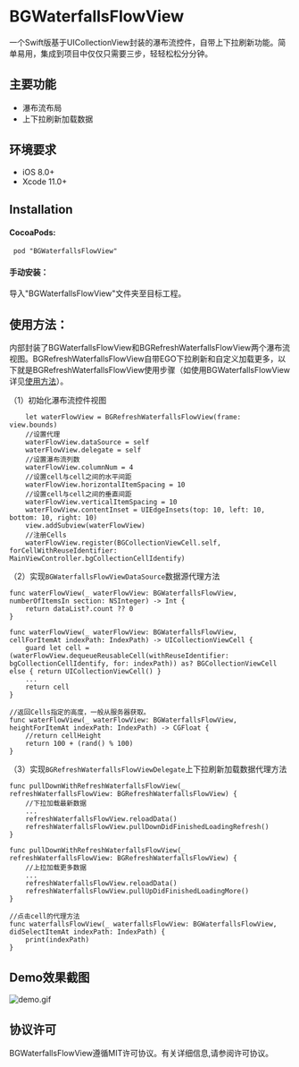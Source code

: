 # BGWaterfallsFlowView
一个Swift版基于UICollectionView封装的瀑布流控件，自带上下拉刷新功能。简单易用，集成到项目中仅仅只需要三步，轻轻松松分分钟。

## 主要功能
  - 瀑布流布局
  - 上下拉刷新加载数据
  
## 环境要求
  - iOS 8.0+    
  - Xcode 11.0+
 
## Installation
#### CocoaPods:

```
 pod "BGWaterfallsFlowView"
```  

#### 手动安装：

导入"BGWaterfallsFlowView"文件夹至目标工程。

## 使用方法：

内部封装了BGWaterfallsFlowView和BGRefreshWaterfallsFlowView两个瀑布流视图。BGRefreshWaterfallsFlowView自带EGO下拉刷新和自定义加载更多，以下就是BGRefreshWaterfallsFlowView使用步骤（如使用BGWaterfallsFlowView详见[使用方法](https://github.com/yangshebing/BGWaterfallsFlowView/blob/master/BGWaterfallsFlowView.md)）。

（1）初始化瀑布流控件视图

```
    let waterFlowView = BGRefreshWaterfallsFlowView(frame: view.bounds)
    //设置代理
    waterFlowView.dataSource = self
    waterFlowView.delegate = self
    //设置瀑布流列数
    waterFlowView.columnNum = 4
    //设置cell与cell之间的水平间距
    waterFlowView.horizontalItemSpacing = 10
    //设置cell与cell之间的垂直间距
    waterFlowView.verticalItemSpacing = 10
    waterFlowView.contentInset = UIEdgeInsets(top: 10, left: 10, bottom: 10, right: 10)
    view.addSubview(waterFlowView)
    //注册Cells
    waterFlowView.register(BGCollectionViewCell.self, forCellWithReuseIdentifier: MainViewController.bgCollectionCellIdentify)
```
    
（2）实现`BGWaterfallsFlowViewDataSource`数据源代理方法

```
func waterFlowView(_ waterFlowView: BGWaterfallsFlowView, numberOfItemsIn section: NSInteger) -> Int {
    return dataList?.count ?? 0
}

func waterFlowView(_ waterFlowView: BGWaterfallsFlowView, cellForItemAt indexPath: IndexPath) -> UICollectionViewCell {
    guard let cell = (waterFlowView.dequeueReusableCell(withReuseIdentifier: bgCollectionCellIdentify, for: indexPath)) as? BGCollectionViewCell else { return UICollectionViewCell() }
    ...
    return cell
}

//返回Cells指定的高度，一般从服务器获取。
func waterFlowView(_ waterFlowView: BGWaterfallsFlowView, heightForItemAt indexPath: IndexPath) -> CGFloat {
    //return cellHeight
    return 100 + (rand() % 100)
}
```

（3）实现`BGRefreshWaterfallsFlowViewDelegate`上下拉刷新加载数据代理方法

```
func pullDownWithRefreshWaterfallsFlowView(_ refreshWaterfallsFlowView: BGRefreshWaterfallsFlowView) {
    //下拉加载最新数据
    ...
    refreshWaterfallsFlowView.reloadData()
    refreshWaterfallsFlowView.pullDownDidFinishedLoadingRefresh()
}

func pullDownWithRefreshWaterfallsFlowView(_ refreshWaterfallsFlowView: BGRefreshWaterfallsFlowView) {
    //上拉加载更多数据
    ...
    refreshWaterfallsFlowView.reloadData()
    refreshWaterfallsFlowView.pullUpDidFinishedLoadingMore()
}

//点击cell的代理方法
func waterfallsFlowView(_ waterfallsFlowView: BGWaterfallsFlowView, didSelectItemAt indexPath: IndexPath) {
    print(indexPath)
}
```
## Demo效果截图

![demo.gif](https://github.com/yangshebing/BlocResources/blob/main/waterfall.gif)


## 协议许可
BGWaterfallsFlowView遵循MIT许可协议。有关详细信息,请参阅许可协议。

